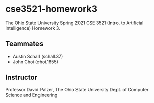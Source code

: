 # cse3521-homework3

The Ohio State University Spring 2021 CSE 3521 (Intro. to Artificial Intelligence) Homework 3.

## Teammates
* Austin Schall (schall.37)
* John Choi (choi.1655)

## Instructor

Professor David Palzer, The Ohio State University Dept. of Computer Science and Engineering